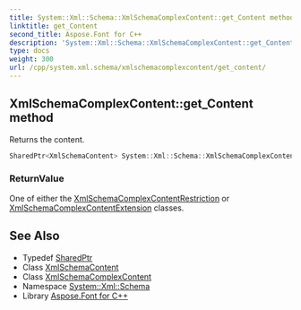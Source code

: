 ```yaml
---
title: System::Xml::Schema::XmlSchemaComplexContent::get_Content method
linktitle: get_Content
second_title: Aspose.Font for C++
description: 'System::Xml::Schema::XmlSchemaComplexContent::get_Content method. Returns the content in C++.'
type: docs
weight: 300
url: /cpp/system.xml.schema/xmlschemacomplexcontent/get_content/
---
```

## XmlSchemaComplexContent::get_Content method


Returns the content.

```cpp
SharedPtr<XmlSchemaContent> System::Xml::Schema::XmlSchemaComplexContent::get_Content() override
```


### ReturnValue

One of either the [XmlSchemaComplexContentRestriction](../../xmlschemacomplexcontentrestriction/) or [XmlSchemaComplexContentExtension](../../xmlschemacomplexcontentextension/) classes.

## See Also

* Typedef [SharedPtr](../../../system/sharedptr/)
* Class [XmlSchemaContent](../../xmlschemacontent/)
* Class [XmlSchemaComplexContent](../)
* Namespace [System::Xml::Schema](../../)
* Library [Aspose.Font for C++](../../../)

